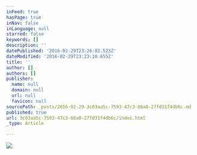 ```yaml
---
inFeed: true
hasPage: true
inNav: false
inLanguage: null
starred: false
keywords: []
description: ''
datePublished: '2016-02-29T23:26:02.523Z'
dateModified: '2016-02-29T23:23:10.655Z'
title: ''
author: []
authors: []
publisher:
  name: null
  domain: null
  url: null
  favicon: null
sourcePath: _posts/2016-02-29-3c03aa5c-7593-47c3-86a0-27fd31f4db6c.md
published: true
url: 3c03aa5c-7593-47c3-86a0-27fd31f4db6c/index.html
_type: Article

---
```

![](https://the-grid-user-content.s3-us-west-2.amazonaws.com/43060450-32ca-4e23-b5f9-3ea23ac28325.jpg)